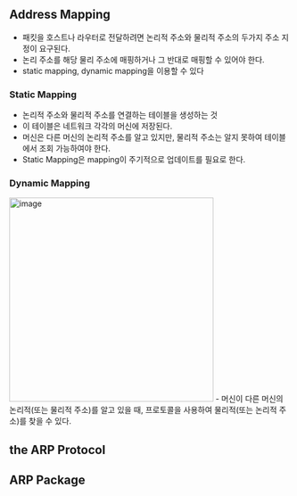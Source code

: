 ## Address Mapping
- 패킷을 호스트나 라우터로 전달하려면 논리적 주소와 물리적 주소의 두가지 주소 지정이 요구된다.
- 논리 주소를 해당 물리 주소에 매핑하거나 그 반대로 매핑할 수 있어야 한다.
- static mapping, dynamic mapping을 이용할 수 있다

### Static Mapping
- 논리적 주소와 물리적 주소를 연결하는 테이블을 생성하는 것
- 이 테이블은 네트워크 각각의 머신에 저장된다.
- 머신은 다른 머신의 논리적 주소를 알고 있지만, 물리적 주소는 알지 못하여 테이블에서 조회 가능하여야 한다.
- Static Mapping은 mapping이 주기적으로 업데이트를 필요로 한다.

### Dynamic Mapping
<img width="366" alt="image" src="https://user-images.githubusercontent.com/110087065/209656082-bd042671-2ea7-4814-ad82-d853f16aa4a6.png">
- 머신이 다른 머신의 논리적(또는 물리적 주소)를 알고 있을 때, 프로토콜을 사용하여 물리적(또는 논리적 주소)를 찾을 수 있다.


## the ARP Protocol



## ARP Package
